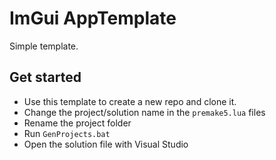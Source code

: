 # ImGui AppTemplate

Simple template.

## Get started

- Use this template to create a new repo and clone it.
- Change the project/solution name in the `premake5.lua` files
- Rename the project folder
- Run `GenProjects.bat`
- Open the solution file with Visual Studio

